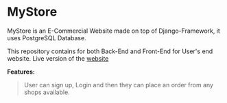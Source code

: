 # MyStore


MyStore is an E-Commercial Website made on top of Django-Framework, it uses PostgreSQL Database.

This repository contains for both Back-End and Front-End for User's end website.
Live version of the [website](https://www.django-mystore.tk)


**Features:**
  > User can sign up, Login and then they can place an order from any shops available.
